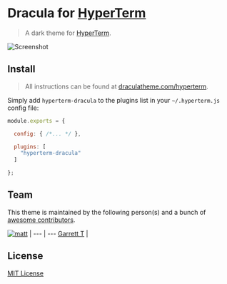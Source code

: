 # Dracula for [HyperTerm](https://hyperterm.org)

> A dark theme for [HyperTerm](https://hyperterm.org).

![Screenshot](https://draculatheme.com/assets/img/screenshots/hyperterm.png)

## Install

> All instructions can be found at [draculatheme.com/hyperterm](https://draculatheme.com/hyperterm).

Simply add `hyperterm-dracula` to the plugins list in your `~/.hyperterm.js` config file:

```js
module.exports = {

  config: { /*... */ },

  plugins: [
    "hyperterm-dracula"
  ]

};
```

## Team

This theme is maintained by the following person(s) and a bunch of [awesome contributors](https://github.com/dracula/template/graphs/contributors).

[![matt](https://avatars0.githubusercontent.com/u/2644563)](https://github.com/ythecombinator) |
--- | ---
[Garrett T](https://github.com/ythecombinator) |

## License

[MIT License](./LICENSE.md)

